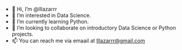 - 👋 Hi, I’m @lllazarrr
- 👀 I’m interested in Data Science.
- 🌱 I’m currently learning Python.
- 💞️ I’m looking to collaborate on introductory Data Science or Python projects.
- 📫 You can reach me via emaail at lllazarrr@gmail.com

<!---
lllazarrr/lllazarrr is a ✨ special ✨ repository because its `README.md` (this file) appears on your GitHub profile.
You can click the Preview link to take a look at your changes.
--->
